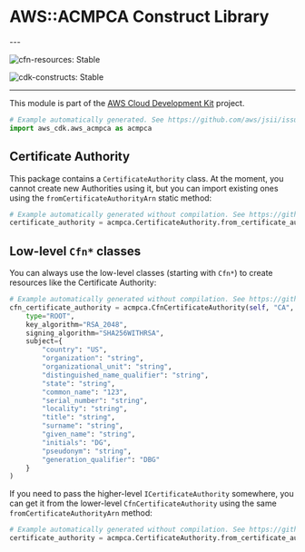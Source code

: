 # AWS::ACMPCA Construct Library

<!--BEGIN STABILITY BANNER-->---


![cfn-resources: Stable](https://img.shields.io/badge/cfn--resources-stable-success.svg?style=for-the-badge)

![cdk-constructs: Stable](https://img.shields.io/badge/cdk--constructs-stable-success.svg?style=for-the-badge)

---
<!--END STABILITY BANNER-->

This module is part of the [AWS Cloud Development Kit](https://github.com/aws/aws-cdk) project.

```python
# Example automatically generated. See https://github.com/aws/jsii/issues/826
import aws_cdk.aws_acmpca as acmpca
```

## Certificate Authority

This package contains a `CertificateAuthority` class.
At the moment, you cannot create new Authorities using it,
but you can import existing ones using the `fromCertificateAuthorityArn` static method:

```python
# Example automatically generated without compilation. See https://github.com/aws/jsii/issues/826
certificate_authority = acmpca.CertificateAuthority.from_certificate_authority_arn(self, "CA", "arn:aws:acm-pca:us-east-1:123456789012:certificate-authority/023077d8-2bfa-4eb0-8f22-05c96deade77")
```

## Low-level `Cfn*` classes

You can always use the low-level classes
(starting with `Cfn*`) to create resources like the Certificate Authority:

```python
# Example automatically generated without compilation. See https://github.com/aws/jsii/issues/826
cfn_certificate_authority = acmpca.CfnCertificateAuthority(self, "CA",
    type="ROOT",
    key_algorithm="RSA_2048",
    signing_algorithm="SHA256WITHRSA",
    subject={
        "country": "US",
        "organization": "string",
        "organizational_unit": "string",
        "distinguished_name_qualifier": "string",
        "state": "string",
        "common_name": "123",
        "serial_number": "string",
        "locality": "string",
        "title": "string",
        "surname": "string",
        "given_name": "string",
        "initials": "DG",
        "pseudonym": "string",
        "generation_qualifier": "DBG"
    }
)
```

If you need to pass the higher-level `ICertificateAuthority` somewhere,
you can get it from the lower-level `CfnCertificateAuthority` using the same `fromCertificateAuthorityArn` method:

```python
# Example automatically generated without compilation. See https://github.com/aws/jsii/issues/826
certificate_authority = acmpca.CertificateAuthority.from_certificate_authority_arn(self, "CertificateAuthority", cfn_certificate_authority.attr_arn)
```
